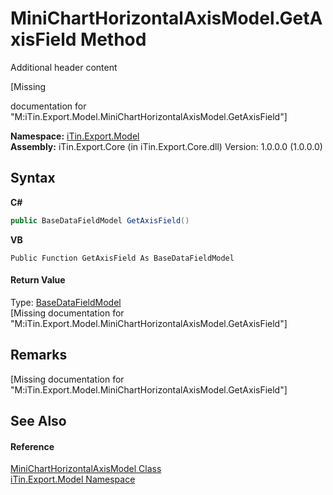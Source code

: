 # MiniChartHorizontalAxisModel.GetAxisField Method 
Additional header content 

\[Missing <summary> documentation for "M:iTin.Export.Model.MiniChartHorizontalAxisModel.GetAxisField"\]

**Namespace:**&nbsp;<a href="N_iTin_Export_Model">iTin.Export.Model</a><br />**Assembly:**&nbsp;iTin.Export.Core (in iTin.Export.Core.dll) Version: 1.0.0.0 (1.0.0.0)

## Syntax

**C#**<br />
``` C#
public BaseDataFieldModel GetAxisField()
```

**VB**<br />
``` VB
Public Function GetAxisField As BaseDataFieldModel
```


#### Return Value
Type: <a href="T_iTin_Export_Model_BaseDataFieldModel">BaseDataFieldModel</a><br />\[Missing <returns> documentation for "M:iTin.Export.Model.MiniChartHorizontalAxisModel.GetAxisField"\]

## Remarks
\[Missing <remarks> documentation for "M:iTin.Export.Model.MiniChartHorizontalAxisModel.GetAxisField"\]

## See Also


#### Reference
<a href="T_iTin_Export_Model_MiniChartHorizontalAxisModel">MiniChartHorizontalAxisModel Class</a><br /><a href="N_iTin_Export_Model">iTin.Export.Model Namespace</a><br />